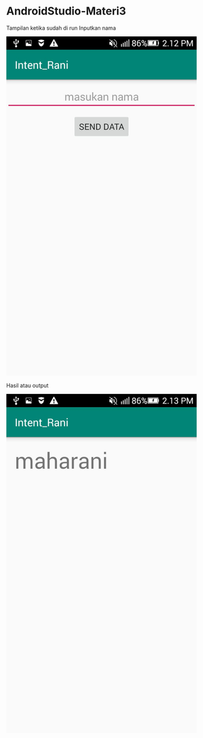 # AndroidStudio-Materi3

Tampilan ketika sudah di run
Inputkan nama

![alt_text](https://github.com/maharani26/AndroidStudio-Materi3/blob/master/3.jpeg)

Hasil atau output

![alt_text](https://github.com/maharani26/AndroidStudio-Materi3/blob/master/4.jpeg)

